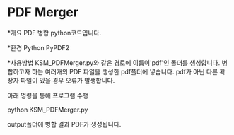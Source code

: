 # PDF Merger

*개요
 PDF 병합 python코드입니다.

*환경
 Python
 PyPDF2 
 
*사용방법
 KSM_PDFMerger.py와 같은 경로에 이름이'pdf'인 폴더를 생성합니다.
 병합하고자 하는 여러개의 PDF 파일을 생성한 pdf폴더에 넣습니다. 
 pdf가 아닌 다른 확장자 파일이 있을 경우 오류가 발생합니다.
 
 아래 명령을 통해 프로그램 수행
 
 
 python KSM_PDFMerger.py
 
 
 output폴더에 병합 결과 PDF가 생성됩니다.
